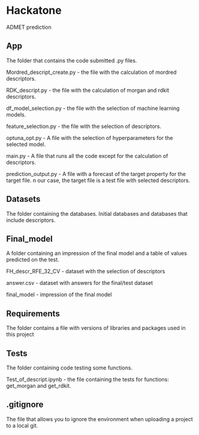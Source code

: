 # Hackatone
ADMET prediction 


## App
The folder that contains the code submitted .py files.

Mordred_descript_create.py - the file with the calculation of mordred descriptors.

RDK_descript.py - the file with the calculation of morgan and rdkit descriptors.

df_model_selection.py - the file with the selection of machine learning models.

feature_selection.py - the file with the selection of descriptors.

optuna_opt.py - A file with the selection of hyperparameters for the selected model.

main.py - A file that runs all the code except for the calculation of descriptors.

prediction_output.py - A file with a forecast of the target property for the target file. n our case, the target file is a test file with selected descriptors.

## Datasets
The folder containing the databases. Initial databases and databases that include descriptors.

## Final_model
A folder containing an impression of the final model and a table of values predicted on the test.

FH_descr_RFE_32_CV - dataset with the selection of descriptors

answer.csv - dataset with answers for the final/test dataset

final_model - impression of the final model

## Requirements
The folder contains a file with versions of libraries and packages used in this project

## Tests
The folder containing code testing some functions.

Test_of_descript.ipynb - the file containing the tests for functions: get_morgan and get_rdkit.

## .gitignore 
The file that allows you to ignore the environment when uploading a project to a local git.
